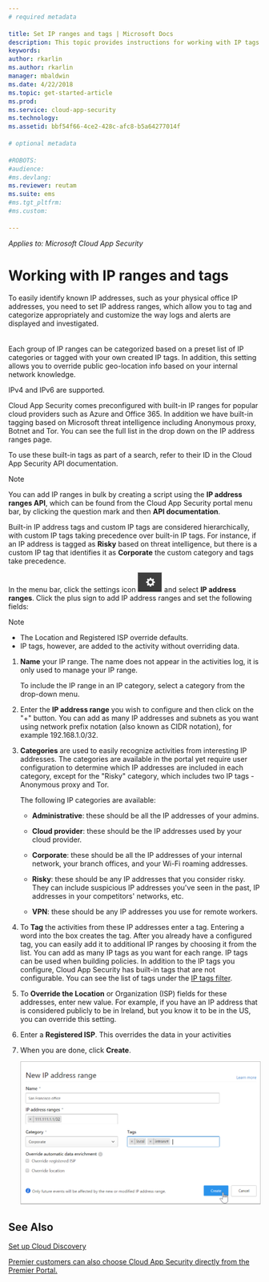 ```yaml
---
# required metadata

title: Set IP ranges and tags | Microsoft Docs
description: This topic provides instructions for working with IP tags and IP categories.
keywords:
author: rkarlin
ms.author: rkarlin
manager: mbaldwin
ms.date: 4/22/2018
ms.topic: get-started-article
ms.prod:
ms.service: cloud-app-security
ms.technology:
ms.assetid: bbf54f66-4ce2-428c-afc8-b5a64277014f

# optional metadata

#ROBOTS:
#audience:
#ms.devlang:
ms.reviewer: reutam
ms.suite: ems
#ms.tgt_pltfrm:
#ms.custom:

---
```

*Applies to: Microsoft Cloud App Security*
 
 
#  <a name="IPtagsandRanges"></a> Working with IP ranges and tags

To easily identify known IP addresses, such as your physical office IP addresses, you need to set IP address ranges, which allow you to tag and categorize appropriately and customize the way logs and alerts are displayed and investigated. <br></br>  
Each group of IP ranges can be categorized based on a preset list of IP categories or tagged with your own created IP tags. In addition, this setting allows you to override public geo-location info based on your internal network knowledge.  
  
IPv4 and IPv6 are supported.  
  
Cloud App Security comes preconfigured with built-in IP ranges for popular cloud providers such as Azure and Office 365. In addition we have built-in tagging based on Microsoft threat intelligence including Anonymous proxy, Botnet and Tor. You can see the full list in the drop down on the IP address ranges page.

To use these built-in tags as part of a search, refer to their ID in the Cloud App Security API documentation. 

> [!NOTE]
> You can add IP ranges in bulk by creating a script using the **IP address ranges API**, which can be found from the Cloud App Security portal menu bar, by clicking the question mark and then **API documentation**.


Built-in IP address tags and custom IP tags are considered hierarchically, with custom IP tags taking precedence over built-in IP tags. For instance, if an IP address is tagged as **Risky** based on threat intelligence, but there is a custom IP tag that identifies it as **Corporate** the custom category and tags take precedence.

In the menu bar, click the settings icon ![the settings icon](./media/settings-icon.png "settings icon") and select **IP address ranges**. Click the plus sign to add IP address ranges and set the following fields:  
  
> [!NOTE]  
> - The Location and Registered ISP override defaults.   
> - IP tags, however, are added to the activity without overriding data.  
  
1.  **Name** your IP range. The name does not appear in the activities log, it is only used to manage your IP range.  
  
     To include the IP range in an IP category, select a category from the drop-down menu.  
  
2.  Enter the **IP address range** you wish to configure and then click on the "+" button. You can add as many IP addresses and subnets as you want using network prefix notation (also known as CIDR notation), for example 192.168.1.0/32.  
  
3.  **Categories** are used to easily recognize activities from interesting IP addresses. The categories are available in the portal yet require user configuration to determine which IP addresses are included in each category, except for the "Risky" category, which includes two IP tags - Anonymous proxy and Tor.  
  
     The following IP categories are available:  
  
    -   **Administrative**: these should be all the IP addresses of your admins.  
  
    -  **Cloud provider**: these should be the IP addresses used by your cloud provider.
  
    -   **Corporate**: these should be all the IP addresses of your internal network, your branch offices, and your Wi-Fi roaming addresses.  
  
    -   **Risky**: these should be any IP addresses that you consider risky. They can include suspicious IP addresses you've seen in the past, IP addresses in your competitors' networks, etc.  
  
    -   **VPN**: these should be any IP addresses you use for remote workers.  
4.  To **Tag** the activities from these IP addresses enter a tag. Entering a word into the box creates the tag. After you already have a configured tag, you can easily add it to additional IP ranges by choosing it from the list. You can add as many IP tags as you want for each range. IP tags can be used when building policies.  In addition to the IP tags you configure, Cloud App Security has built-in tags that are not configurable. You can see the list of tags under the [IP tags filter](activity-filters.md).  
  
5.  To **Override the Location** or Organization (ISP) fields for these addresses, enter new value. For example, if you have an IP address that is considered publicly to be in Ireland, but you know it to be in the US, you can override this setting.  
  
6.  Enter a **Registered ISP**. This overrides the data in your activities  
 
7.   When you are done, click **Create**.  
  
     ![newipaddress range](./media/newipaddress-range.png "newipaddress range")  
  
  
    
## See Also  
[Set up Cloud Discovery](set-up-cloud-discovery.md)   

[Premier customers can also choose Cloud App Security directly from the Premier Portal.](https://premier.microsoft.com/)  
  
  